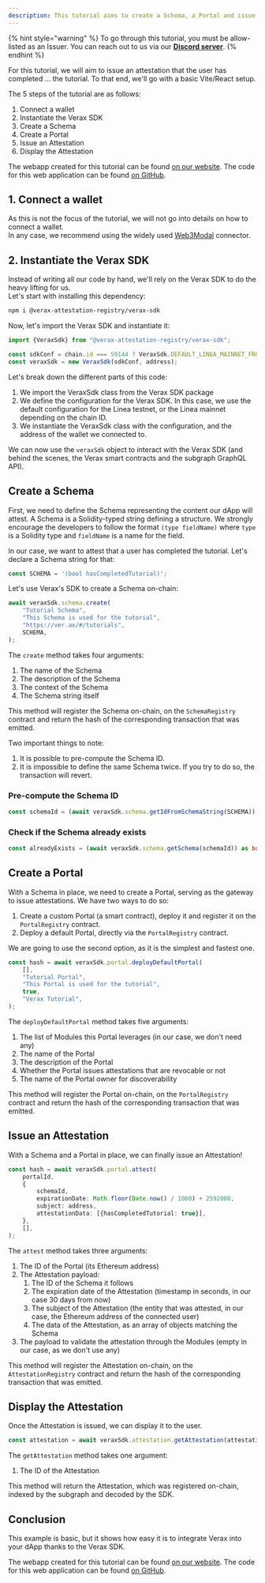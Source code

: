 ```yaml
---
description: This tutorial aims to create a Schema, a Portal and issue an Attestation via the Verax SDK in a frontend application.
---
```


{% hint style="warning" %}
To go through this tutorial, you must be allow-listed as an Issuer.
You can reach out to us via our [**Discord server**](https://discord.gg/Sq4EmYdBEk).
{% endhint %}

For this tutorial, we will aim to issue an attestation that the user has completed … the tutorial.
To that end, we'll go with a basic Vite/React setup.

The 5 steps of the tutorial are as follows:

1. Connect a wallet
2. Instantiate the Verax SDK
3. Create a Schema
4. Create a Portal
5. Issue an Attestation
6. Display the Attestation

The webapp created for this tutorial can be found [on our website](https://ver.ax/#/tutorials).
The code for this web application can be
found [on GitHub](https://github.com/Consensys/linea-attestation-registry/blob/dev/website/src/pages/Tutorials.tsx).

## 1. Connect a wallet

As this is not the focus of the tutorial, we will not go into details on how to connect a wallet.  
In any case, we recommend using the widely used [Web3Modal](https://docs.walletconnect.com/web3modal/react/about)
connector.

## 2. Instantiate the Verax SDK

Instead of writing all our code by hand, we'll rely on the Verax SDK to do the heavy lifting for us.  
Let's start with installing this dependency:

```bash
npm i @verax-attestation-registry/verax-sdk
```

Now, let's import the Verax SDK and instantiate it:

```typescript
import {VeraxSdk} from "@verax-attestation-registry/verax-sdk";

const sdkConf = chain.id === 59144 ? VeraxSdk.DEFAULT_LINEA_MAINNET_FRONTEND : VeraxSdk.DEFAULT_LINEA_TESTNET_FRONTEND;
const veraxSdk = new VeraxSdk(sdkConf, address);
```

Let's break down the different parts of this code:

1. We import the VeraxSdk class from the Verax SDK package
2. We define the configuration for the Verax SDK. In this case, we use the default configuration for the Linea testnet,
   or the Linea mainnet depending on the chain ID.
3. We instantiate the VeraxSdk class with the configuration, and the address of the wallet we connected to.

We can now use the `veraxSdk` object to interact with the Verax SDK (and behind the scenes, the Verax smart contracts
and the subgraph GraphQL API).

## Create a Schema

First, we need to define the Schema representing the content our dApp will attest. 
A Schema is a Solidity-typed string defining a structure. We strongly encourage the developers to follow the
format `(type fieldName)` where `type` is a Solidity type and `fieldName` is a name for the field.

In our case, we want to attest that a user has completed the tutorial. Let's declare a Schema string for that:

```typescript
const SCHEMA = '(bool hasCompletedTutorial)';
```

Let's use Verax's SDK to create a Schema on-chain:

```typescript
await veraxSdk.schema.create(
    "Tutorial Schema",
    "This Schema is used for the tutorial",
    "https://ver.ax/#/tutorials",
    SCHEMA,
);
```

The `create` method takes four arguments:

1. The name of the Schema
2. The description of the Schema
3. The context of the Schema
4. The Schema string itself

This method will register the Schema on-chain, on the `SchemaRegistry` contract and return the hash of the corresponding
transaction that was emitted.

Two important things to note:

1. It is possible to pre-compute the Schema ID.
2. It is impossible to define the same Schema twice. If you try to do so, the transaction will revert.

### Pre-compute the Schema ID

```typescript
const schemaId = (await veraxSdk.schema.getIdFromSchemaString(SCHEMA)) as `0x${string}`;
```

### Check if the Schema already exists

```typescript
const alreadyExists = (await veraxSdk.schema.getSchema(schemaId)) as boolean;
```

## Create a Portal

With a Schema in place, we need to create a Portal, serving as the gateway to issue attestations. 
We have two ways to do so:

1. Create a custom Portal (a smart contract), deploy it and register it on the `PortalRegistry` contract.
2. Deploy a default Portal, directly via the `PortalRegistry` contract.

We are going to use the second option, as it is the simplest and fastest one.

```typescript
const hash = await veraxSdk.portal.deployDefaultPortal(
    [],
    "Tutorial Portal",
    "This Portal is used for the tutorial",
    true,
    "Verax Tutorial",
);
```

The `deployDefaultPortal` method takes five arguments:

1. The list of Modules this Portal leverages (in our case, we don't need any)
2. The name of the Portal
3. The description of the Portal
4. Whether the Portal issues attestations that are revocable or not
5. The name of the Portal owner for discoverability

This method will register the Portal on-chain, on the `PortalRegistry` contract and return the hash of the corresponding
transaction that was emitted.

## Issue an Attestation

With a Schema and a Portal in place, we can finally issue an Attestation!

```typescript
const hash = await veraxSdk.portal.attest(
    portalId,
    {
        schemaId,
        expirationDate: Math.floor(Date.now() / 1000) + 2592000,
        subject: address,
        attestationData: [{hasCompletedTutorial: true}],
    },
    [],
);
```

The `attest` method takes three arguments:

1. The ID of the Portal (its Ethereum address)
2. The Attestation payload:
    1. The ID of the Schema it follows
    2. The expiration date of the Attestation (timestamp in seconds, in our case 30 days from now)
    3. The subject of the Attestation (the entity that was attested, in our case, the Ethereum address of the connected user)
    4. The data of the Attestation, as an array of objects matching the Schema
3. The payload to validate the attestation through the Modules (empty in our case, as we don't use any)

This method will register the Attestation on-chain, on the `AttestationRegistry` contract and return the hash of the
corresponding
transaction that was emitted.

## Display the Attestation

Once the Attestation is issued, we can display it to the user.

```typescript
const attestation = await veraxSdk.attestation.getAttestation(attestationId);
```

The `getAttestation` method takes one argument:

1. The ID of the Attestation

This method will return the Attestation, which was registered on-chain, indexed by the subgraph and decoded by the
SDK.

## Conclusion

This example is basic, but it shows how easy it is to integrate Verax into your dApp thanks to the Verax
SDK.

The webapp created for this tutorial can be found [on our website](https://ver.ax/#/tutorials).
The code for this web application can be
found [on GitHub](https://github.com/Consensys/linea-attestation-registry/blob/dev/website/src/pages/Tutorials.tsx).
